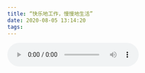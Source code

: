 ```yaml
---
title: “快乐地工作，慢慢地生活”
date: 2020-08-05 13:14:20
tags:
---
```

<audio id="audio" controls=""  preload="auto" autoplay="autoplay">
      <source id="mp3" src="南陆见冬“快乐地工作，慢慢地生活”.m4a">
      </audio>
